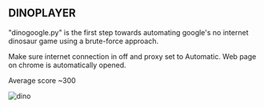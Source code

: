 ## DINOPLAYER

"dinogoogle.py" is the first step towards automating google's no internet dinosaur game using a brute-force approach.

Make sure internet connection in off and proxy set to Automatic. Web page on chrome is automatically opened.

Average score ~300

![dino](https://user-images.githubusercontent.com/45385843/67393243-9fcbc100-f5bf-11e9-9a5c-6d89698faa35.png)
